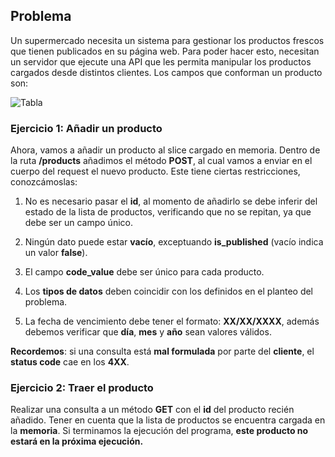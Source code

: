 ## Problema
Un supermercado necesita un sistema para gestionar los productos frescos que tienen publicados en su página web. Para poder hacer esto, necesitan un servidor que ejecute una API que les permita manipular los productos cargados desde distintos clientes. 
Los campos que conforman un producto son:

![Tabla](/img/tabla.JPG)

### Ejercicio 1: Añadir un producto
Ahora, vamos a añadir un producto al slice cargado en memoria. Dentro de la ruta **/products** añadimos el método **POST**, al cual vamos a enviar en el cuerpo del request el nuevo producto. Este tiene ciertas restricciones, conozcámoslas:
1) No es necesario pasar el **id**, al momento de añadirlo se debe inferir del estado de la lista de productos, verificando que no se repitan, ya que debe ser un campo único.

2) Ningún dato puede estar **vacío**, exceptuando **is_published** (vacío indica un valor **false**).

3) El campo **code_value** debe ser único para cada producto.

4) Los **tipos de datos** deben coincidir con los definidos en el planteo del problema.

5) La fecha de vencimiento debe tener el formato: **XX/XX/XXXX**, además debemos verificar que **día**, **mes** y **año** sean valores válidos.

**Recordemos**: si una consulta está **mal formulada** por parte del **cliente**, el **status code** cae en los **4XX**. 

### Ejercicio 2: Traer el producto
Realizar una consulta a un método **GET** con el **id** del producto recién añadido. Tener en cuenta que la lista de productos se encuentra cargada en la **memoria**. Si terminamos la ejecución del programa, **este producto no estará en la próxima ejecución.**